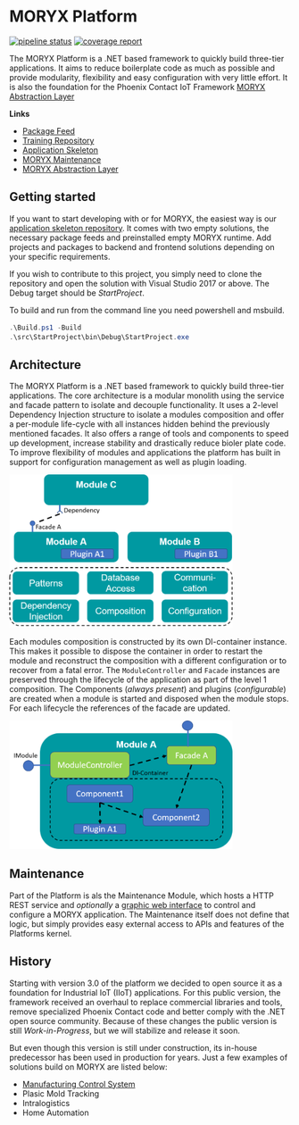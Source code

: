 # MORYX Platform

[![pipeline status](http://gitlab-swtd.europe.phoenixcontact.com/marvinplatform/MarvinPlatform/badges/master/pipeline.svg)](http://gitlab-swtd.europe.phoenixcontact.com/marvinplatform/MarvinPlatform/commits/master)
[![coverage report](http://gitlab-swtd.europe.phoenixcontact.com/marvinplatform/MarvinPlatform/badges/master/coverage.svg)](http://gitlab-swtd.europe.phoenixcontact.com/marvinplatform/MarvinPlatform/commits/master)

The MORYX Platform is a .NET based framework to quickly build three-tier applications. It aims to reduce boilerplate code as much as possible and provide modularity, flexibility and easy configuration with very little effort. It is also the foundation for the Phoenix Contact IoT Framework [MORYX Abstraction Layer](https://git-ctvc.europe.phoenixcontact.com/marvin/AbstractionLayer)

**Links**
- [Package Feed](https://packages-ctvc.europe.phoenixcontact.com/nuget/MaRVIN-CI)
- [Training Repository](https://git-ctvc.europe.phoenixcontact.com/marvin/trainingrepo)
- [Application Skeleton](https://git-ctvc.europe.phoenixcontact.com/marvin/ApplicationSkeleton)
- [MORYX Maintenance](https://git-ctvc.europe.phoenixcontact.com/marvin/maintenanceweb)
- [MORYX Abstraction Layer](https://git-ctvc.europe.phoenixcontact.com/marvin/AbstractionLayer)

## Getting started

If you want to start developing with or for MORYX, the easiest way is our [application skeleton repository](https://git-ctvc.europe.phoenixcontact.com/marvin/ApplicationSkeleton). It comes with two empty solutions, the necessary package feeds and preinstalled empty MORYX runtime. Add projects and packages to backend and frontend solutions depending on your specific requirements.

If you wish to contribute to this project, you simply need to clone the repository and open the solution with Visual Studio 2017 or above. The Debug target should be *StartProject*. 

To build and run from the command line you need powershell and msbuild.

```powershell
.\Build.ps1 -Build
.\src\StartProject\bin\Debug\StartProject.exe
```

## Architecture

The MORYX Platform is a .NET based framework to quickly build three-tier applications. The core architecture is a modular monolith using the service and facade pattern to isolate and decouple functionality. It uses a 2-level Dependency Injection structure to isolate a modules composition and offer a per-module life-cycle with all instances hidden behind the previously mentioned facades. It also offers a range of tools and components to speed up development, increase stability and drastically reduce bioler plate code. To improve flexibility of modules and applications the platform has built in support for configuration management as well as plugin loading.

<img src="docs/images/arch_level1.png" width="400px"/>

Each modules composition is constructed by its own DI-container instance. This makes it possible to dispose the container in order to restart the module and reconstruct the composition with a different configuration or to recover from a fatal error. The `ModuleController` and `Facade` instances are preserved through the lifecycle of the application as part of the level 1 composition. The  Components (*always present*) and plugins (*configurable*) are created when a module is started and disposed when the module stops. For each lifecycle the references of the facade are updated.

<img src="docs/images/arch_level2.png" width="400px"/>

## Maintenance

Part of the Platform is als the Maintenance Module, which hosts a HTTP REST service and *optionally* a [graphic web interface](https://git-ctvc.europe.phoenixcontact.com/marvin/maintenanceweb) to control and configure a MORYX application. The Maintenance itself does not define that logic, but simply provides easy external access to APIs and features of the Platforms kernel. 

## History

Starting with version 3.0 of the platform we decided to open source it as a foundation for Industrial IoT (IIoT) applications. For this public version, the framework received an overhaul to replace commercial libraries and tools, remove specialized Phoenix Contact code and better comply with the .NET open source community. Because of these changes the public version is still *Work-in-Progress*, but we will stabilize and release it soon.

But even though this version is still under construction, its in-house predecessor has been used in production for years. Just a few examples of solutions build on MORYX are listed below:
- [Manufacturing Control System](https://git-ctvc.europe.phoenixcontact.com/marvin/ControlSystem)
- Plasic Mold Tracking
- Intralogistics
- Home Automation